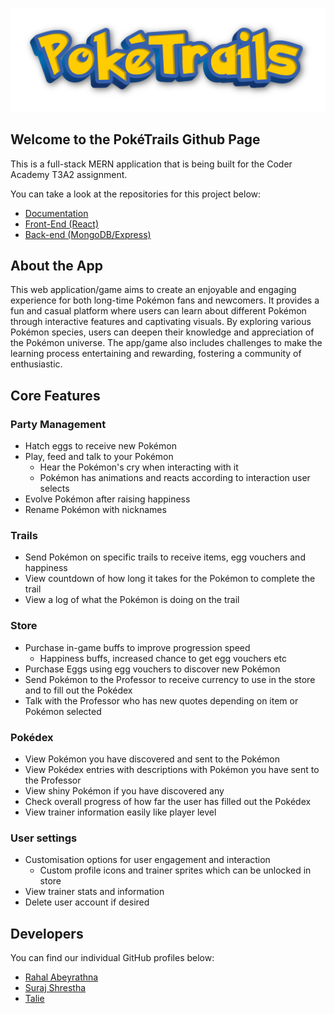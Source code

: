 
![logo](../assets/logo.png)

## Welcome to the PokéTrails Github Page

This is a full-stack MERN application that is being built for the Coder Academy T3A2 assignment.

You can take a look at the repositories for this project below:

- [Documentation](https://github.com/PokeTrails/PokeTrailsDocs)
- [Front-End (React)](https://github.com/PokeTrails/poketrails-frontend)
- [Back-end (MongoDB/Express)](https://github.com/PokeTrails/poketrails-backend)

## About the App

This web application/game aims to create an enjoyable and engaging experience for both long-time Pokémon fans and newcomers. It provides a fun and casual platform where users can learn about different Pokémon through interactive features and captivating visuals. By exploring various Pokémon species, users can deepen their knowledge and appreciation of the Pokémon universe. The app/game also includes challenges to make the learning process entertaining and rewarding, fostering a community of enthusiastic.

## Core Features

### Party Management

- Hatch eggs to receive new Pokémon
- Play, feed and talk to your Pokémon
  - Hear the Pokémon's cry when interacting with it
  - Pokémon has animations and reacts according to interaction user selects
- Evolve Pokémon after raising happiness
- Rename Pokémon with nicknames

### Trails

- Send Pokémon on specific trails to receive items, egg vouchers and happiness
- View countdown of how long it takes for the Pokémon to complete the trail
- View a log of what the Pokémon is doing on the trail

### Store

- Purchase in-game buffs to improve progression speed
  - Happiness buffs, increased chance to get egg vouchers etc
- Purchase Eggs using egg vouchers to discover new Pokémon
- Send Pokémon to the Professor to receive currency to use in the store and to fill out the Pokédex
- Talk with the Professor who has new quotes depending on item or Pokémon selected

### Pokédex

- View Pokémon you have discovered and sent to the Pokémon
- View Pokédex entries with descriptions with Pokémon you have sent to the Professor
- View shiny Pokémon if you have discovered any
- Check overall progress of how far the user has filled out the Pokédex
- View trainer information easily like player level

### User settings

- Customisation options for user engagement and interaction
  - Custom profile icons and trainer sprites which can be unlocked in store
- View trainer stats and information
- Delete user account if desired

## Developers

You can find our individual GitHub profiles below:

- [Rahal Abeyrathna](https://github.com/RAbeyrathna)
- [Suraj Shrestha](https://github.com/Suraj-Razor)
- [Talie](https://github.com/DefineTal)